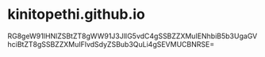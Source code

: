 # kinitopethi.github.io
RG8geW91IHNlZSBtZT8gWW91J3JlIG5vdC4gSSBZZXMuIENhbiB5b3UgaGVhciBtZT8gSSBZZXMuIFlvdSdyZSBub3QuLi4gSEVMUCBNRSE=
